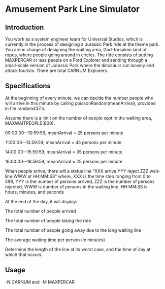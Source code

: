 # Amusement Park Line Simulator

## Introduction
You work as a system engineer team for Universal Studios, which is currently in the process of designing a Jurassic Park ride at the theme park. You are in charge of designing the waiting area, 
God-forsaken land of ropes, where people going around in circles. The ride consists of putting MAXPERCAR or less people on a Ford Explorer and sending through a small-scale version of Jurassic Park where the dinosaurs run loosely and attack tourists.
There are total CARNUM Explorers.
## Specifications
At the beginning of every minute, we can decide the number people who will arrive in this minute by calling poissonRandom(meanArrival), provided in file random437.h.


Assume there is a limit on the number of people kept in the waiting area, MAXWAITPEOPLE(800).


09:00:00--10:59:59, meanArrival = 25 persons per minute

11:00:00--13:59:59, meanArrival = 45 persons per minute

14:00:00--15:59:59, meanArrival = 35 persons per minute

16:00:00--18:59:59, meanArrival = 25 persons per minute


When people arrive, there will a status line “XXX arrive YYY reject ZZZ wait-line WWW at HH:MM:SS” where, XXX is the time step ranging from 0 to 599, YYY is the number of persons arrived, ZZZ is the number of persons rejected, WWW is number of persons in the waiting line, HH:MM:SS is hours, minutes, and seconds

At the end of the day, it will display:
 
The total number of people arrived

The total number of people taking the ride

The total number of people going away due to the long waiting line

The average waiting time per person (in minutes)

Determine the length of the line at its worst case, and the time of day at which that occurs. 
## Usage
-N CARNUM and -M MAXPERCAR
